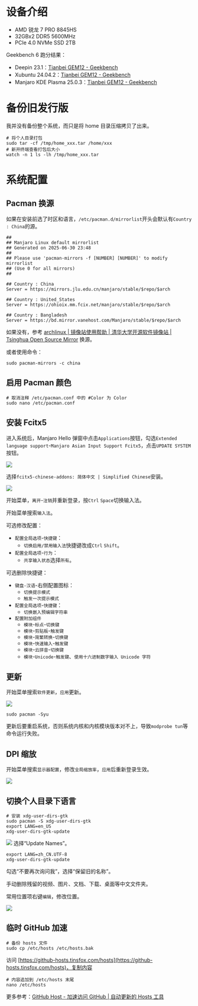# 设备介绍

- AMD 锐龙 7 PRO 8845HS
- 32GBx2 DDR5 5600MHz
- PCIe 4.0 NVMe SSD 2TB

Geekbench 6 跑分结果：
- Deepin 23.1：[Tianbei GEM12 - Geekbench](https://browser.geekbench.com/v6/cpu/10922940)
- Xubuntu 24.04.2：[Tianbei GEM12 - Geekbench](https://browser.geekbench.com/v6/cpu/12633571)
- Manjaro KDE Plasma 25.0.3：[Tianbei GEM12 - Geekbench](https://browser.geekbench.com/v6/cpu/12680900)

# 备份旧发行版

我并没有备份整个系统，而只是将 home 目录压缩拷贝了出来。

```shell
# 将个人目录打包
sudo tar -cf /tmp/home_xxx.tar /home/xxx
# 新开终端查看打包后大小
watch -n 1 ls -lh /tmp/home_xxx.tar
```

# 系统配置

## Pacman 换源

如果在安装前选了时区和语言，`/etc/pacman.d/mirrorlist`开头会默认有`Country : China`的源。

```
##
## Manjaro Linux default mirrorlist
## Generated on 2025-06-30 23:48
##
## Please use 'pacman-mirrors -f [NUMBER] [NUMBER]' to modify mirrorlist
## (Use 0 for all mirrors)
##

## Country : China
Server = https://mirrors.jlu.edu.cn/manjaro/stable/$repo/$arch

## Country : United_States
Server = https://ohioix.mm.fcix.net/manjaro/stable/$repo/$arch

## Country : Bangladesh
Server = https://bd.mirror.vanehost.com/Manjaro/stable/$repo/$arch
```

如果没有，参考 [archlinux | 镜像站使用帮助 | 清华大学开源软件镜像站 | Tsinghua Open Source Mirror](https://mirrors.tuna.tsinghua.edu.cn/help/archlinux/) 换源。

或者使用命令：

```shell
sudo pacman-mirrors -c china
```

## 启用 Pacman 颜色

```shell
# 取消注释 /etc/pacman.conf 中的 #Color 为 Color
sudo nano /etc/pacman.conf
```

## 安装 Fcitx5

进入系统后，Manjaro Hello 弹窗中点击`Applications`按钮，勾选`Extended language support`-`Manjaro Asian Input Support Fcitx5`，点击`UPDATE SYSTEM`按钮。

![](assets/20250702003138.png)

选择`fcitx5-chinese-addons: 简体中文 | Simplified Chinese`安装。

![](assets/20250702003227.png)

开始菜单，`离开`-`注销`并重新登录，按`Ctrl` `Space`切换输入法。

开始菜单搜索`输入法`。

可选修改配置：
- `配置全局选项`-`快捷键`：
  - `切换启用/禁用输入法`快捷键改成`Ctrl` `Shift`。
- `配置全局选项`-`行为`：
  - `共享输入状态`选择`所有`。

可选删除快捷键：
- `键盘-汉语`-右侧配置图标：
  - `切换提示模式`
  - `触发一次提示模式`
- `配置全局选项`-`快捷键`：
  - `切换嵌入预编辑字符串`
- `配置附加组件`
  - `模块`-`标点`-`切换键`
  - `模块`-`剪贴板`-`触发键`
  - `模块`-`简繁转换`-`切换键`
  - `模块`-`快速输入`-`触发键`
  - `模块`-`云拼音`-`切换键`
  - `模块`-`Unicode`-`触发键`、`使用十六进制数字输入 Unicode 字符`

## 更新

开始菜单搜索`软件更新`，`应用`更新。

![](assets/20250702011829.png)

```shell
sudo pacman -Syu
```

更新后要重启系统，否则系统内核和内核模块版本对不上，导致`modprobe tun`等命令运行失败。

## DPI 缩放

开始菜单搜索`显示器配置`，修改`全局缩放率`，`应用`后重新登录生效。

![](assets/20250702012133.png)

## 切换个人目录下语言

```shell
# 安装 xdg-user-dirs-gtk
sudo pacman -S xdg-user-dirs-gtk
export LANG=en_US
xdg-user-dirs-gtk-update
```
![](assets/20250702012609.png)
选择“Update Names”。

```shell
export LANG=zh_CN.UTF-8
xdg-user-dirs-gtk-update
```

勾选“不要再次询问我”，选择“保留旧的名称”。

手动删除残留的视频、图片、文档、下载、桌面等中文文件夹。

常用位置项右键`编辑`，修改位置。

![](assets/20250702012916.png)

## 临时 GitHub 加速

```shell
# 备份 hosts 文件
sudo cp /etc/hosts /etc/hosts.bak
```

访问 [https://github-hosts.tinsfox.com/hosts](https://github-hosts.tinsfox.com/hosts)，复制内容

```shell
# 内容追加到 /etc/hosts 末尾
nano /etc/hosts
```

更多参考：[GitHub Host - 加速访问 GitHub | 自动更新的 Hosts 工具](https://github-hosts.tinsfox.com/)
